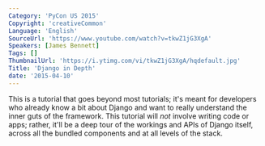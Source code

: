 ```yaml
---
Category: 'PyCon US 2015'
Copyright: 'creativeCommon'
Language: 'English'
SourceUrl: 'https://www.youtube.com/watch?v=tkwZ1jG3XgA'
Speakers: [James Bennett]
Tags: []
ThumbnailUrl: 'https://i.ytimg.com/vi/tkwZ1jG3XgA/hqdefault.jpg'
Title: 'Django in Depth'
date: '2015-04-10'
---
```

This is a tutorial that goes beyond most tutorials; it's meant for developers who already know a bit about Django and want to really understand the inner guts of the framework. This tutorial will *not* involve writing code or apps; rather, it'll be a deep tour of the workings and APIs of Django itself, across all the bundled components and at all levels of the stack.

